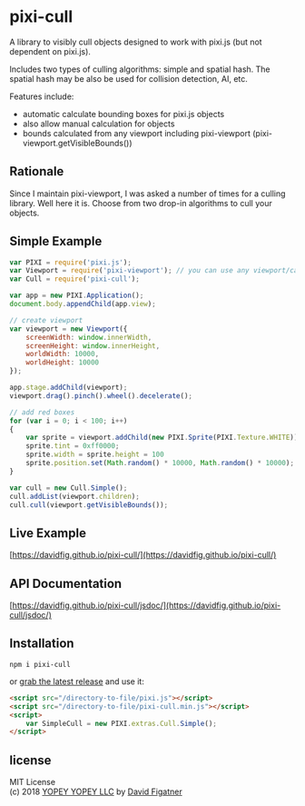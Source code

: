 # pixi-cull
A library to visibly cull objects designed to work with pixi.js (but not dependent on pixi.js).

Includes two types of culling algorithms: simple and spatial hash. The spatial hash may be also be used for collision detection, AI, etc.

Features include:
* automatic calculate bounding boxes for pixi.js objects
* also allow manual calculation for objects
* bounds calculated from any viewport including pixi-viewport (pixi-viewport.getVisibleBounds())

## Rationale
Since I maintain pixi-viewport, I was asked a number of times for a culling library. Well here it is. Choose from two drop-in algorithms to cull your objects. 

## Simple Example
```js
var PIXI = require('pixi.js');
var Viewport = require('pixi-viewport'); // you can use any viewport/camera as long as you can get the bounding box
var Cull = require('pixi-cull');

var app = new PIXI.Application();
document.body.appendChild(app.view);

// create viewport
var viewport = new Viewport({
    screenWidth: window.innerWidth,
    screenHeight: window.innerHeight,
    worldWidth: 10000,
    worldHeight: 10000
});

app.stage.addChild(viewport);
viewport.drag().pinch().wheel().decelerate();

// add red boxes
for (var i = 0; i < 100; i++)
{    
    var sprite = viewport.addChild(new PIXI.Sprite(PIXI.Texture.WHITE));
    sprite.tint = 0xff0000;
    sprite.width = sprite.height = 100
    sprite.position.set(Math.random() * 10000, Math.random() * 10000);
}

var cull = new Cull.Simple();
cull.addList(viewport.children);
cull.cull(viewport.getVisibleBounds());
```

## Live Example
[https://davidfig.github.io/pixi-cull/](https://davidfig.github.io/pixi-cull/)

## API Documentation
[https://davidfig.github.io/pixi-cull/jsdoc/](https://davidfig.github.io/pixi-cull/jsdoc/)

## Installation

```
npm i pixi-cull
```
or [grab the latest release](https://github.com/davidfig/pixi-viewport/releases/) and use it:

```html
<script src="/directory-to-file/pixi.js"></script>
<script src="/directory-to-file/pixi-cull.min.js"></script>
<script>
    var SimpleCull = new PIXI.extras.Cull.Simple();
</script>
```

## license  
MIT License  
(c) 2018 [YOPEY YOPEY LLC](https://yopeyopey.com/) by [David Figatner](https://twitter.com/yopey_yopey/)
